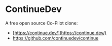 # ContinueDev

A free open source Co-Pilot clone: 
- [https://continue.dev/](https://continue.dev/)
- https://github.com/continuedev/continue